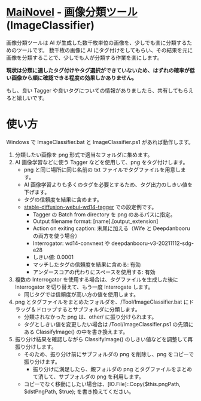 ﻿# [MaiNovel](../README.md) - [画像分類ツール](./ImageClassifier.md) (ImageClassifier)

画像分類ツールは AI が生成した数千枚単位の画像を、少しでも楽に分類するためのツールです。
数千枚の画像に AI にタグ付けをしてもらい、その結果を元に画像を分類することで、少しでも人が分類する作業を楽にします。

**現状は分類に適したタグ付けやタグ選択ができていないため、はずれの確率が低い画像から順に確認できる程度の効果しかありません。**

もし、良い Tagger や良いタグについての情報がありましたら、共有してもらえると嬉しいです。

# 使い方

Windows で ImageClassifier.bat と ImageClassifier.ps1 があれば動作します。

1. 分類したい画像を png 形式で適当なフォルダに集めます。
1. AI 画像学習などに使う Tagger などを使用して、png をタグ付けします。
	- png と同じ場所に同じ名前の txt ファイルでタグファイルを用意します。
	- AI 画像学習よりも多くのタグを必要とするため、タグ出力のしきい値を下げます。
	- タグの信頼度を結果に含めます。
	- [stable-diffusion-webui-wd14-tagger](https://github.com/toriato/stable-diffusion-webui-wd14-tagger) での設定例です。
		- Tagger の Batch from directory を png のあるパスに指定。
		- Output filename format: [name].[output_extension]
		- Action on exiting caption: 末尾に加える（Wife と Deepdanbooru の両方を使う場合）
		- Interrogator: wd14-convnext や deepdanbooru-v3-20211112-sdg-e28
		- しきい値: 0.0001
		- マッチしたタグの信頼度を結果に含める: 有効
		- アンダースコアの代わりにスペースを使用する: 有効
1. 複数の Interrogator を使用する場合は、タグファイルを生成した後に Interrogator を切り替えて、もう一度 Interrogate します。
	- 同じタグでは信頼度が高い方の値を使用します。
1. png とタグファイルをまとめたフォルダを、/Tool/ImageClassifier.bat にドラッグ＆ドロップするとサブフォルダに分類します。
	- 分類されなかった png は、other/ に振り分けられます。
	- タグとしきい値を変更したい場合は /Tool/ImageClassifier.ps1 の先頭にある ClassifyImage() の中を書き換えます。
1. 振り分け結果を確認しながら ClassifyImage() のしきい値などを調整して再振り分けします。
	- そのため、振り分け前にサブフォルダの png を削除し、png をコピーで振り分けます。
		- 振り分けに満足したら、親フォルダの png とタグファイルをまとめて消して、サブフォルダの png を利用します。
	- コピーでなく移動にしたい場合は、[IO.File]::Copy($this.pngPath, $dstPngPath, $true); を書き換えてください。
